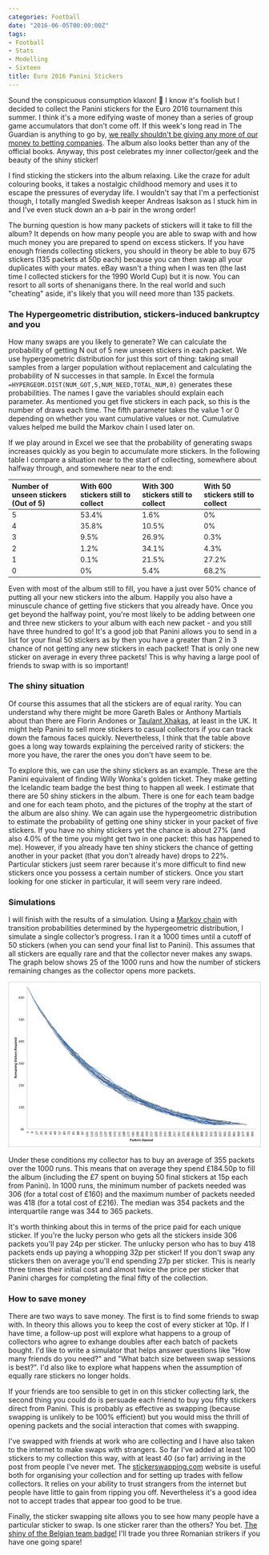 ```yaml
---
categories: Football
date: "2016-06-05T00:00:00Z"
tags:
- Football
- Stats
- Modelling
- Sixteen
title: Euro 2016 Panini Stickers
---
```


Sound the conspicuous consumption klaxon! &#x1F4E3; I know it's foolish but I decided to collect the Panini stickers for the Euro 2016 tournament this summer. I think it's a more edifying waste of money than a series of group game accumulators that don't come off. If this week's long read in The Guardian is anything to go by, [we really shouldn't be giving any more of our money to betting companies](https://www.theguardian.com/business/2016/may/31/big-gamble-dangerous-british-betting-shops). The album also looks better than any of the official books. Anyway, this post celebrates my inner collector/geek and the beauty of the shiny sticker!

I find sticking the stickers into the album relaxing. Like the craze for adult colouring books, it takes a nostalgic childhood memory and uses it to escape the pressures of everyday life. I wouldn't say that I'm a perfectionist though, I totally mangled Swedish keeper Andreas Isakson as I stuck him in and I've even stuck down an a-b pair in the wrong order!

The burning question is how many packets of stickers will it take to fill the album? It depends on how many people you are able to swap with and how much money you are prepared to spend on excess stickers. If you have enough friends collecting stickers, you should in theory be able to buy 675 stickers (135 packets at 50p each) because you can then swap all your duplicates with your mates. eBay wasn't a thing when I was ten (the last time I collected stickers for the 1990 World Cup) but it is now. You can resort to all sorts of shenanigans there. In the real world and such "cheating" aside, it's likely that you will need more than 135 packets.

### The Hypergeometric distribution, stickers-induced bankruptcy and you

How many swaps are you likely to generate? We can calculate the probability of getting N out of 5 new unseen stickers in each packet. We use hypergeometric distribution for just this sort of thing: taking small samples from a larger population without replacement and calculating the probability of N successes in that sample. In Excel the formula <code>=HYPERGEOM.DIST(NUM_GOT,5,NUM_NEED,TOTAL_NUM,0)</code> generates these probabilities. The names I gave the variables should explain each parameter. As mentioned you get five stickers in each pack, so this is the number of draws each time. The fifth parameter takes the value 1 or 0 depending on whether you want cumulative values or not. Cumulative values helped me build the Markov chain I used later on.

If we play around in Excel we see that the probability of generating swaps increases quickly as you begin to accumulate more stickers. In the following table I compare a situation near to the start of collecting, somewhere about halfway through, and somewhere near to the end:

| **Number of unseen stickers (Out of 5)** | **With 600 stickers still to collect** | **With 300 stickers still to collect** | **With 50 stickers still to collect** |
|:--|:------|:------|:------|
| 5 | 53.4% |  1.6% |  0%   |
| 4 | 35.8% | 10.5% |  0%   |
| 3 |  9.5% | 26.9% |  0.3% |
| 2 |  1.2% | 34.1% |  4.3% |
| 1 |  0.1% | 21.5% | 27.2% |
| 0 |  0%   |  5.4% | 68.2% |

Even with most of the album still to fill, you have a just over 50% chance of putting all your new stickers into the album. Happily you also have a minuscule chance of getting five stickers that you already have. Once you get beyond the halfway point, you're most likely to be adding between one and three new stickers to your album with each new packet - and you still have three hundred to go! It's a good job that Panini allows you to send in a list for your final 50 stickers as by then you have a greater than 2 in 3 chance of not getting any new stickers in each packet! That is only one new sticker on average in every three packets! This is why having a large pool of friends to swap with is so important!

### The shiny situation

Of course this assumes that all the stickers are of equal rarity. You can understand why there might be more Gareth Bales or Anthony Martials about than there are Florin Andones or [Taulant Xhakas](http://www.uefa.com/uefaeuro/season=2016/teams/player=1905362/index.html), at least in the UK. It might help Panini to sell more stickers to casual collectors if you can track down the famous faces quickly. Nevertheless, I think that the table above goes a long way towards explaining the perceived rarity of stickers: the more you have, the rarer the ones you don't have seem to be.

To explore this, we can use the shiny stickers as an example. These are the Panini equivalent of finding Willy Wonka's golden ticket. They make getting the Icelandic team badge the best thing to happen all week. I estimate that there are 50 shiny stickers in the album. There is one for each team badge and one for each team photo, and the pictures of the trophy at the start of the album are also shiny. We can again use the hypergeometric distribution to estimate the probability of getting one shiny sticker in your packet of five stickers. If you have no shiny stickers yet the chance is about 27% (and also 4.0% of the time you might get two in one packet: this has happened to me). However, if you already have ten shiny stickers the chance of getting another in your packet (that you don't already have) drops to 22%. Particular stickers just seem rarer because it's more difficult to find new stickers once you possess a certain number of stickers. Once you start looking for one sticker in particular, it will seem very rare indeed.

### Simulations

I will finish with the results of a simulation. Using a [Markov chain](https://en.m.wikipedia.org/wiki/Markov_chain) with transition probabilities determined by the hypergeometric distribution, I simulate a single collector’s progress. I ran it a 1000 times until a cutoff of 50 stickers (when you can send your final list to Panini). This assumes that all stickers are equally rare and that the collector never makes any swaps. The graph below shows 25 of the 1000 runs and how the number of stickers remaining changes as the collector opens more packets.

![](./StickerGraph.jpg)

Under these conditions my collector has to buy an average of 355 packets over the 1000 runs. This means that on average they spend £184.50p to fill the album (including the £7 spent on buying 50 final stickers at 15p each from Panini). In 1000 runs, the minimum number of packets needed was 306 (for a total cost of £160) and the maximum number of packets needed was 418 (for a total cost of £216). The median was 354 packets and the interquartile range was 344 to 365 packets.

It's worth thinking about this in terms of the price paid for each unique sticker. If you're the lucky person who gets all the stickers inside 306 packets you'll pay 24p per sticker. The unlucky person who has to buy 418 packets ends up paying a whopping 32p per sticker! If you don't swap any stickers then on average you'll end spending 27p per sticker. This is nearly three times their initial cost and almost twice the price per sticker that Panini charges for completing the final fifty of the collection.

### How to save money

There are two ways to save money. The first is to find some friends to swap with. In theory this allows you to keep the cost of every sticker at 10p. If I have time, a follow-up post will explore what happens to a group of collectors who agree to exhange doubles after each batch of packets bought. I'd like to write a simulator that helps answer questions like "How many friends do you need?" and "What batch size between swap sessions is best?". I'd also like to explore what happens when the assumption of equally rare stickers no longer holds.

If your friends are too sensible to get in on this sticker collecting lark, the second thing you could do is persuade each friend to buy you fifty stickers direct from Panini. This is probably as effective as swapping (because swapping is unlikely to be 100% efficient) but you would miss the thrill of opening packets and the social interaction that comes with swapping.

I've swapped with friends at work who are collecting and I have also taken to the internet to make swaps with strangers. So far I've added at least 100 stickers to my collection this way, with at least 40 (so far) arriving in the post from people I've never met. The [stickerswapping.com](http://www.stickerswapping.com/index.php) website is useful both for organising your collection and for setting up trades with fellow collectors. It relies on your ability to trust strangers from the internet but people have little to gain from ripping you off. Nevertheless it's a good idea not to accept trades that appear too good to be true.

Finally, the sticker swapping site allows you to see how many people have a particular sticker to swap. Is one sticker rarer than the others? You bet. [The shiny of the Belgian team badge!](http://thumbs.ebaystatic.com/images/g/gF8AAOSwVcFXO2c0/s-l140.jpg) I'll trade you three Romanian strikers if you have one going spare!